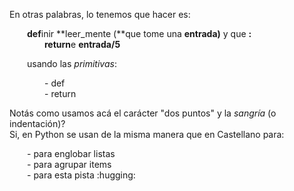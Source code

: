 En otras palabras, lo tenemos que hacer es:   

&emsp;&emsp;**def**inir **leer_mente (**que tome una **entrada)** y que **:**   
&emsp;&emsp;&emsp;&emsp;**return**e **entrada/5**
  
&emsp;&emsp;usando las *primitivas*:
  
&emsp;&emsp;&emsp;&emsp;- def   
&emsp;&emsp;&emsp;&emsp;- return   
  
Notás como usamos acá el carácter "dos puntos" y la *sangría* (o indentación)?  
Si, en Python se usan de la misma manera que en Castellano para:

&emsp;&emsp;- para englobar listas   
&emsp;&emsp;- para agrupar items   
&emsp;&emsp;- para esta pista :hugging:
